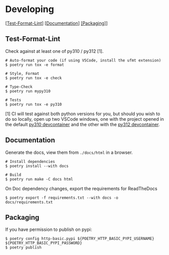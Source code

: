 # Developing

[[Test-Format-Lint](#test-format-lint)] [[Documentation](#documentation)] [[Packaging]](#packaging)]


## Test-Format-Lint

Check against at least one of py310 / py312 [1].

```
# Auto-format your code (if using VSCode, install the ufmt extension)
$ poetry run tox -e format

# Style, Format
$ poetry run tox -e check

# Type-Check
$ poetry run mypy310

# Tests
$ poetry run tox -e py310
```

[1] CI will test against both python versions for you, but should you wish to do so locally, open up two VSCode windows, one with the project opened in the default [py310 devcontainer](.devcontainer) and the other with the [py312 devcontainer](.devcontainer/py312).

## Documentation

Generate the docs, view them from `./docs/html` in a browser.

```
# Install dependencies
$ poetry install --with docs

# Build
$ poetry run make -C docs html
```

On Doc dependency changes, export the requirements for ReadTheDocs

```
$ poetry export -f requirements.txt --with docs -o docs/requirements.txt
```

## Packaging

If you have permission to publish on pypi:

```
$ poetry config http-basic.pypi ${POETRY_HTTP_BASIC_PYPI_USERNAME} ${POETRY_HTTP_BASIC_PYPI_PASSWORD}
$ poetry publish
```
